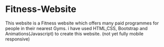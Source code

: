# Fitness-Website
This website is a Fitness website which offers many paid programmes for people in their nearest Gyms.
i have used HTML,CSS, Bootstrap and Animations(Javascript) to create this website. 
(not yet fully mobile responsive)
